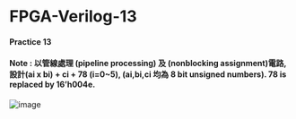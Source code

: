 # FPGA-Verilog-13
#### Practice 13
#### Note : 以管線處理 (pipeline processing) 及 (nonblocking assignment)電路,設計(ai x bi) + ci + 78 (i=0~5), (ai,bi,ci 均為 8 bit unsigned numbers).          78 is replaced by 16’h004e.
![image]()

